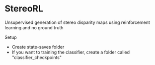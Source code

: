 # StereoRL
Unsupervised generation of stereo disparity maps using reinforcement learning and no ground truth

Setup
- Create state-saves folder
- If you want to training the classifier, create a folder called "classifier_checkpoints"

